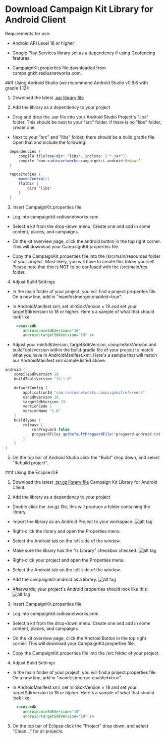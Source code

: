 
# Download Campaign Kit Library for Android Client

Requirements for use: 

* Android API Level 18 or higher

* Google Play Services library set as a dependency if using Geofencing features.

* CampaignKit.properties file downloaded from campaignkit.radiusnetworks.com.





##If Using Android Studio (we recommend Android Studio v0.8.6 with gradle 1.12):


1) Download the latest [.aar library file](https://github.com/RadiusNetworks/campaignkit-android/releases)
 

2) Add the library as a dependency to your project

 * Drag and drop the .aar file into your Android Studio Project's "libs" folder. This should be next to your "src" folder. If there is no "libs" folder, create one. 

 * Next to your "src" and "libs" folder, there should be a build.gradle file. Open that and include the following:

```java
  dependencies {
      compile fileTree(dir: 'libs', include: ['*.jar'])
      compile 'com.radiusnetworks:campaignkit-android:0+@aar'
  }

  repositories {
      mavenCentral()
      flatDir {
          dirs 'libs'
      }
  }
```


3) Insert CampaignKit.properties file

 * Log into campaignkit.radiusnetworks.com.

 * Select a kit from the drop-down menu. Create one and add in some content, places, and campaigns.

 * On the kit overview page, click the android button in the top right corner. This will download your CampaignKit.properties file.

 * Copy the CampaignKit.properties file into the /src/main/resources folder of your project. Most likely, you will have to create this folder yourself. Please note that this is NOT to be confused with the /src/main/res folder.


4) Adjust Build Settings

 * In the main folder of your project, you will find a project.properites file. On a new line, add in "manifestmerger.enabled=true".

 * In AndroidManifest.xml, set minSdkVersion = 18 and set your targetSdkVersion to 18 or higher. Here's a sample of what that should look like:

```xml
     <uses-sdk
        android:minSdkVersion="18"
        android:targetSdkVersion="19" />
```
 * Adjust your minSdkVersion, targetSdkVersion, compileSdkVersion and buildToolsVersion within the build.gradle file of your project to match what you have in AndroidManifest.xml. Here's a sample that will match our AndroidManifest.xml sample listed above.

```java
android {
    compileSdkVersion 19
    buildToolsVersion '19.1.0'

    defaultConfig {
        applicationId "com.radiusnetworks.campaignkitreference"
        minSdkVersion 18
        targetSdkVersion 19
        versionCode 1
        versionName "1.0"
    }
    buildTypes {
        release {
            runProguard false
            proguardFiles getDefaultProguardFile('proguard-android.txt'), 'proguard-rules.pro'
        }
    }
}
```


5)  On the top bar of Android Studio click the "Build" drop down, and select "Rebuild project".






##If Using the Eclipse IDE


1) Download the latest [.tar.gz library file](https://github.com/RadiusNetworks/campaignkit-android/releases) Campaign Kit Library for Android Client.
 

2) Add the library as a dependency to your project

 * Double click the .tar.gz file, this will produce a folder containing the library.

 * Import the library as an Android Project to your workspace.
![alt tag](https://raw.githubusercontent.com/RadiusNetworks/campaignkit-documentation/master/docs/android/screenshots/importing.png) 

 * Right-click the library and open the Properties menu.

 * Select the Android tab on the left side of the window.

 * Make sure the library has the "is Library" checkbox checked.
![alt tag](https://raw.githubusercontent.com/RadiusNetworks/campaignkit-documentation/master/docs/android/screenshots/cklibrary_islibrary.png) 

 * Right-click your project and open the Properties menu.

 * Select the Android tab on the left side of the window.

 * Add the campaignkit-android as a library.
![alt tag](https://raw.githubusercontent.com/RadiusNetworks/campaignkit-documentation/master/docs/android/screenshots/adding_cklibrary.png) 

 * Afterwards, your project's Android properties should look like this:
![alt tag](https://raw.githubusercontent.com/RadiusNetworks/campaignkit-documentation/master/docs/android/screenshots/project_settings.png)


3) Insert CampaignKit.properties file

 * Log into campaignkit.radiusnetworks.com.

 * Select a kit from the drop-down menu. Create one and add in some content, places, and campaigns.

 * On the kit overview page, click the Android Button in the top right corner. This will download your CampaignKit.properties file.

 * Copy the CampaignKit.properties file into the /src folder of your project.


4) Adjust Build Settings

 * In the main folder of your project, you will find a project.properties file. On a new line, add in "manifestmerger.enabled=true".

 * In AndroidManifest.xml, set minSdkVersion = 18 and set your targetSdkVersion to 18 or higher. Here's a sample of what that should look like:

```xml
     <uses-sdk
        android:minSdkVersion="18"
        android:targetSdkVersion="19" />
```

5)  On the top bar of Eclipse click the "Project" drop down, and select "Clean..." for all projects.


